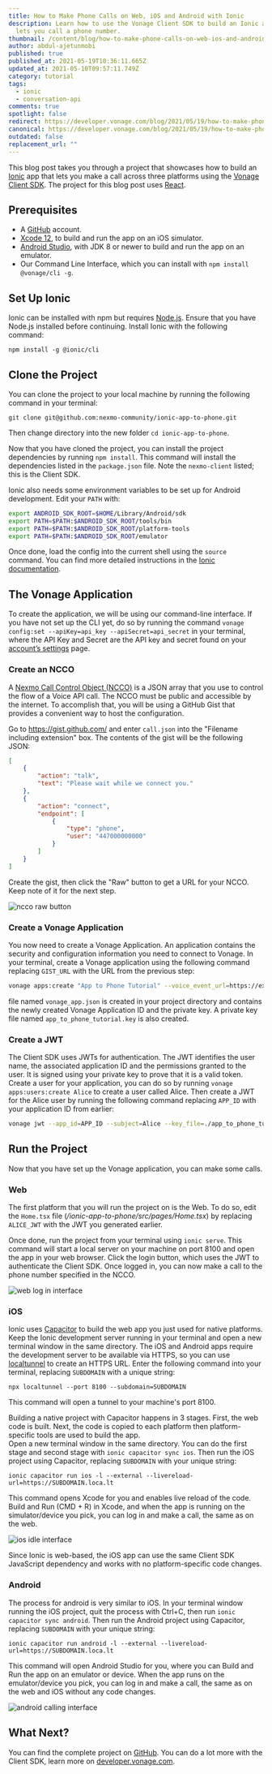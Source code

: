 ```yaml
---
title: How to Make Phone Calls on Web, iOS and Android with Ionic
description: Learn how to use the Vonage Client SDK to build an Ionic app that
  lets you call a phone number.
thumbnail: /content/blog/how-to-make-phone-calls-on-web-ios-and-android-with-ionic/voice-calls_ionic_1200x600.png
author: abdul-ajetunmobi
published: true
published_at: 2021-05-19T10:36:11.665Z
updated_at: 2021-05-10T09:57:11.749Z
category: tutorial
tags:
  - ionic
  - conversation-api
comments: true
spotlight: false
redirect: https://developer.vonage.com/blog/2021/05/19/how-to-make-phone-calls-on-web-ios-and-android-with-ionic
canonical: https://developer.vonage.com/blog/2021/05/19/how-to-make-phone-calls-on-web-ios-and-android-with-ionic
outdated: false
replacement_url: ""
---
```

This blog post takes you through a project that showcases how to build an [Ionic](https://ionicframework.com) app that lets you make a call across three platforms using the [Vonage Client SDK](https://developer.nexmo.com/client-sdk/overview). The project for this blog post uses [React](https://reactjs.org).

## Prerequisites

* A [GitHub](https://github.com) account.
* [Xcode 12](https://developer.apple.com/xcode/), to build and run the app on an iOS simulator.
* [Android Studio](https://developer.android.com/studio), with JDK 8 or newer to build and run the app on an emulator.
* Our Command Line Interface, which you can install with `npm install @vonage/cli -g`.

<sign-up></sign-up>

## Set Up Ionic

Ionic can be installed with npm but requires [Node.js](https://nodejs.org). Ensure that you have Node.js installed before continuing. Install Ionic with the following command:

`npm install -g @ionic/cli`

## Clone the Project

You can clone the project to your local machine by running the following command in your terminal:

`git clone git@github.com:nexmo-community/ionic-app-to-phone.git`

Then change directory into the new folder `cd ionic-app-to-phone`.

Now that you have cloned the project, you can install the project dependencies by running `npm install`. This command will install the dependencies listed in the `package.json` file. Note the `nexmo-client` listed; this is the Client SDK. 

Ionic also needs some environment variables to be set up for Android development. Edit your `PATH` with:

```sh
export ANDROID_SDK_ROOT=$HOME/Library/Android/sdk
export PATH=$PATH:$ANDROID_SDK_ROOT/tools/bin
export PATH=$PATH:$ANDROID_SDK_ROOT/platform-tools
export PATH=$PATH:$ANDROID_SDK_ROOT/emulator
```

Once done, load the config into the current shell using the `source` command. You can find more detailed instructions in the [Ionic documentation](https://ionicframework.com/docs/developing/android#configuring-command-line-tools).

## The Vonage Application

To create the application, we will be using our command-line interface. If you have not set up the CLI yet, do so by running the command `vonage config:set --apiKey=api_key --apiSecret=api_secret` in your terminal, where the API Key and Secret are the API key and secret found on your [account’s settings](https://dashboard.nexmo.com/settings) page.

### Create an NCCO

A [Nexmo Call Control Object (NCCO)](https://developer.nexmo.com/voice/voice-api/ncco-reference) is a JSON array that you use to control the flow of a Voice API call. The NCCO must be public and accessible by the internet. To accomplish that, you will be using a GitHub Gist that provides a convenient way to host the configuration.

Go to https://gist.github.com/ and enter `call.json` into the "Filename including extension" box. The contents of the gist will be the following JSON:

```json
[
    {
        "action": "talk",
        "text": "Please wait while we connect you."
    },
    {
        "action": "connect",
        "endpoint": [
            {
                "type": "phone",
                "user": "447000000000"
            }
        ]
    }
]
```

Create the gist, then click the "Raw" button to get a URL for your NCCO. Keep note of it for the next step.

![ncco raw button](/content/blog/how-to-make-phone-calls-on-web-ios-and-android-with-ionic/gist.png)

### Create a Vonage Application

You now need to create a Vonage Application. An application contains the security and configuration information you need to connect to Vonage. In your terminal, create a Vonage application using the following command replacing `GIST_URL` with the URL from the previous step:

```sh
vonage apps:create "App to Phone Tutorial" --voice_event_url=https://example.com/ --voice_answer_url=GIST-URL 
```

file named `vonage_app.json` is created in your project directory and contains the newly created Vonage Application ID and the private key. A private key file named `app_to_phone_tutorial.key` is also created. 

### Create a JWT

The Client SDK uses JWTs for authentication. The JWT identifies the user name, the associated application ID and the permissions granted to the user. It is signed using your private key to prove that it is a valid token. Create a user for your application, you can do so by running `vonage apps:users:create Alice` to create a user called Alice. Then create a JWT for the Alice user by running the following command replacing `APP_ID` with your application ID from earlier: 

```sh
vonage jwt --app_id=APP_ID --subject=Alice --key_file=./app_to_phone_tutorial.key --acl='{"paths":{"/*/users/**":{},"/*/conversations/**":{},"/*/sessions/**":{},"/*/devices/**":{},"/*/image/**":{},"/*/media/**":{},"/*/applications/**":{},"/*/push/**":{},"/*/knocking/**":{},"/*/legs/**":{}}}'
```

## Run the Project

Now that you have set up the Vonage application, you can make some calls.

### Web

The first platform that you will run the project on is the Web. To do so, edit the `Home.tsx` file (*/ionic-app-to-phone/src/pages/Home.tsx*) by replacing `ALICE_JWT` with the JWT you generated earlier. 

Once done, run the project from your terminal using `ionic serve`. This command will start a local server on your machine on port 8100 and open the app in your web browser. Click the login button, which uses the JWT to authenticate the Client SDK. Once logged in, you can now make a call to the phone number specified in the NCCO.

![web log in interface](/content/blog/how-to-make-phone-calls-on-web-ios-and-android-with-ionic/web.png)

### iOS

Ionic uses [Capacitor](https://capacitorjs.com) to build the web app you just used for native platforms. Keep the Ionic development server running in your terminal and open a new terminal window in the same directory. The iOS and Android apps require the development server to be available via HTTPS, so you can use [localtunnel](https://github.com/localtunnel/localtunnel) to create an HTTPS URL. Enter the following command into your terminal, replacing `SUBDOMAIN` with a unique string: 

`npx localtunnel --port 8100 --subdomain=SUBDOMAIN`

This command will open a tunnel to your machine's port 8100. 

Building a native project with Capacitor happens in 3 stages. First, the web code is built. Next, the code is copied to each platform then platform-specific tools are used to build the app.  
Open a new terminal window in the same directory. You can do the first stage and second stage with `ionic capacitor sync ios`. Then run the iOS project using Capacitor, replacing `SUBDOMAIN` with your unique string:

`ionic capacitor run ios -l --external --livereload-url=https://SUBDOMAIN.loca.lt`

This command opens Xcode for you and enables live reload of the code. Build and Run (CMD + R) in Xcode, and when the app is running on the simulator/device you pick, you can log in and make a call, the same as on the web. 

![ios idle interface](/content/blog/how-to-make-phone-calls-on-web-ios-and-android-with-ionic/ios.png)

Since Ionic is web-based, the iOS app can use the same Client SDK JavaScript dependency and works with no platform-specific code changes.

### Android

The process for android is very similar to iOS. In your terminal window running the iOS project, quit the process with Ctrl+C, then run `ionic capacitor sync android`. Then run the Android project using Capacitor, replacing `SUBDOMAIN` with your unique string:

`ionic capacitor run android -l --external --livereload-url=https://SUBDOMAIN.loca.lt`

This command will open Android Studio for you, where you can Build and Run the app on an emulator or device. When the app runs on the emulator/device you pick, you can log in and make a call, the same as on the web and iOS without any code changes.

![android calling interface](/content/blog/how-to-make-phone-calls-on-web-ios-and-android-with-ionic/android.png)

## What Next?

You can find the complete project on [GitHub](https://github.com/nexmo-community/ionic-app-to-phone.git). You can do a lot more with the Client SDK, learn more on [developer.vonage.com](https://developer.nexmo.com/client-sdk/overview).
